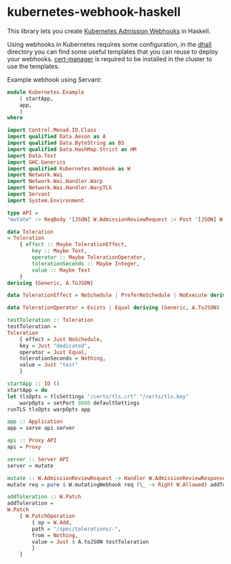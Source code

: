 # kubernetes-webhook-haskell

This library lets you create [Kubernetes Admission Webhooks](https://kubernetes.io/docs/reference/access-authn-authz/extensible-admission-controllers/) in Haskell.

Using webhooks in Kubernetes requires some configuration, in the [dhall](./dhall) directory you can find some useful templates that you can reuse to deploy your webhooks. [cert-manager](https://cert-manager.io/docs/) is required to be installed in the cluster to use the templates.

Example webhook using Servant:
```hs
module Kubernetes.Example
    ( startApp,
    app,
    )
where

import Control.Monad.IO.Class
import qualified Data.Aeson as A
import qualified Data.ByteString as BS
import qualified Data.HashMap.Strict as HM
import Data.Text
import GHC.Generics
import qualified Kubernetes.Webhook as W
import Network.Wai
import Network.Wai.Handler.Warp
import Network.Wai.Handler.WarpTLS
import Servant
import System.Environment

type API =
"mutate" :> ReqBody '[JSON] W.AdmissionReviewRequest :> Post '[JSON] W.AdmissionReviewResponse

data Toleration
= Toleration
    { effect :: Maybe TolerationEffect,
        key :: Maybe Text,
        operator :: Maybe TolerationOperator,
        tolerationSeconds :: Maybe Integer,
        value :: Maybe Text
    }
deriving (Generic, A.ToJSON)

data TolerationEffect = NoSchedule | PreferNoSchedule | NoExecute deriving (Generic, A.ToJSON)

data TolerationOperator = Exists | Equal deriving (Generic, A.ToJSON)

testToleration :: Toleration
testToleration =
Toleration
    { effect = Just NoSchedule,
    key = Just "dedicated",
    operator = Just Equal,
    tolerationSeconds = Nothing,
    value = Just "test"
    }

startApp :: IO ()
startApp = do
let tlsOpts = tlsSettings "/certs/tls.crt" "/certs/tls.key"
    warpOpts = setPort 8080 defaultSettings
runTLS tlsOpts warpOpts app

app :: Application
app = serve api server

api :: Proxy API
api = Proxy

server :: Server API
server = mutate

mutate :: W.AdmissionReviewRequest -> Handler W.AdmissionReviewResponse
mutate req = pure $ W.mutatingWebhook req (\_ -> Right W.Allowed) addToleration

addToleration :: W.Patch
addToleration = 
W.Patch
    [ W.PatchOperation
        { op = W.Add,
        path = "/spec/tolerations/-",
        from = Nothing,
        value = Just $ A.toJSON testToleration
        }
    ]
```

